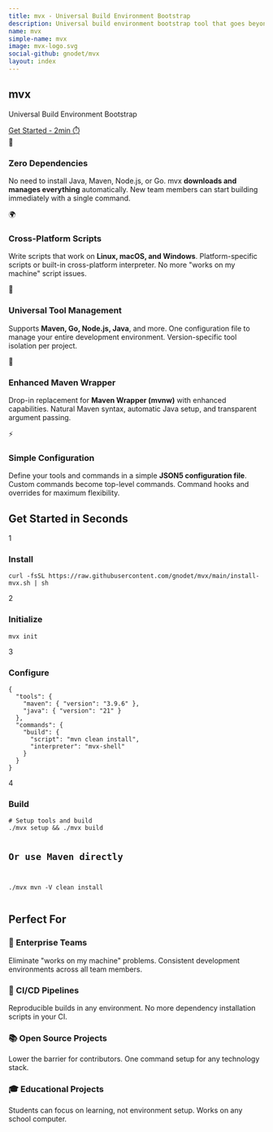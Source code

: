 ```yaml
---
title: mvx - Universal Build Environment Bootstrap
description: Universal build environment bootstrap tool that goes beyond Maven. Zero dependencies, cross-platform, universal tools.
name: mvx
simple-name: mvx
image: mvx-logo.svg
social-github: gnodet/mvx
layout: index
---
```


<link rel="stylesheet" href="{site.url}css/docusaurus-style.css">
<link rel="stylesheet" href="https://cdnjs.cloudflare.com/ajax/libs/prism/1.29.0/themes/prism-tomorrow.min.css">

<!-- Hero Section -->
<section class="hero">
    <div class="hero-container">
        <h1 class="hero-title">mvx</h1>
        <p class="hero-subtitle">Universal Build Environment Bootstrap</p>
        <a href="{site.url}getting-started/" class="hero-cta">Get Started - 2min ⏱️</a>
    </div>
</section>

<!-- Features Section -->
<section class="features">
    <div class="features-container">
        <div class="features-grid">
            <div class="feature-card">
                <div class="feature-icon">🚀</div>
                <h3 class="feature-title">Zero Dependencies</h3>
                <p class="feature-description">
                    No need to install Java, Maven, Node.js, or Go. mvx <strong>downloads and manages everything</strong>
                    automatically. New team members can start building immediately with a single command.
                </p>
            </div>

   <div class="feature-card">
       <div class="feature-icon">🌍</div>
       <h3 class="feature-title">Cross-Platform Scripts</h3>
       <p class="feature-description">
           Write scripts that work on <strong>Linux, macOS, and Windows</strong>. Platform-specific scripts
           or built-in cross-platform interpreter. No more "works on my machine" script issues.
       </p>
   </div>

   <div class="feature-card">
       <div class="feature-icon">🔧</div>
       <h3 class="feature-title">Universal Tool Management</h3>
       <p class="feature-description">
           Supports <strong>Maven, Go, Node.js, Java</strong>, and more. One configuration file to manage
           your entire development environment. Version-specific tool isolation per project.
       </p>
   </div>

   <div class="feature-card">
       <div class="feature-icon">🔄</div>
       <h3 class="feature-title">Enhanced Maven Wrapper</h3>
       <p class="feature-description">
           Drop-in replacement for <strong>Maven Wrapper (mvnw)</strong> with enhanced capabilities.
           Natural Maven syntax, automatic Java setup, and transparent argument passing.
       </p>
   </div>

   <div class="feature-card">
       <div class="feature-icon">⚡</div>
       <h3 class="feature-title">Simple Configuration</h3>
       <p class="feature-description">
           Define your tools and commands in a simple <strong>JSON5 configuration file</strong>.
           Custom commands become top-level commands. Command hooks and overrides for maximum flexibility.
       </p>
   </div>
</div>
</div>
</section>

<!-- Quick Start Section -->
<section class="quick-start">
    <div class="quick-start-container">
        <h2 class="quick-start-title">Get Started in Seconds</h2>
        <div class="quick-start-grid">
            <div class="quick-start-step">
                <div class="step-number">1</div>
                <h3>Install</h3>
                <pre><code class="language-bash">curl -fsSL https://raw.githubusercontent.com/gnodet/mvx/main/install-mvx.sh | sh</code></pre>
            </div>
            <div class="quick-start-step">
                <div class="step-number">2</div>
                <h3>Initialize</h3>
                <pre><code class="language-bash">mvx init</code></pre>
            </div>
            <div class="quick-start-step">
                <div class="step-number">3</div>
                <h3>Configure</h3>
                <pre><code class="language-json">{
  "tools": {
    "maven": { "version": "3.9.6" },
    "java": { "version": "21" }
  },
  "commands": {
    "build": {
      "script": "mvn clean install",
      "interpreter": "mvx-shell"
    }
  }
}</code></pre>
            </div>
            <div class="quick-start-step">
                <div class="step-number">4</div>
                <h3>Build</h3>
                <pre><code class="language-bash"># Setup tools and build
./mvx setup && ./mvx build

# Or use Maven directly
./mvx mvn -V clean install</code></pre>
            </div>
        </div>
    </div>
</section>

<!-- Use Cases Section -->
<section class="use-cases">
    <div class="use-cases-container">
        <h2 class="use-cases-title">Perfect For</h2>
        <div class="use-cases-grid">
            <div class="use-case-card">
                <h3>🏢 Enterprise Teams</h3>
                <p>Eliminate "works on my machine" problems. Consistent development environments across all team members.</p>
            </div>
            <div class="use-case-card">
                <h3>🔄 CI/CD Pipelines</h3>
                <p>Reproducible builds in any environment. No more dependency installation scripts in your CI.</p>
            </div>
            <div class="use-case-card">
                <h3>📚 Open Source Projects</h3>
                <p>Lower the barrier for contributors. One command setup for any technology stack.</p>
            </div>
            <div class="use-case-card">
                <h3>🎓 Educational Projects</h3>
                <p>Students can focus on learning, not environment setup. Works on any school computer.</p>
            </div>
        </div>
    </div>
</section>